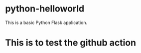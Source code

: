 # python-helloworld

This is a basic Python Flask application.

# This is to test the github action


